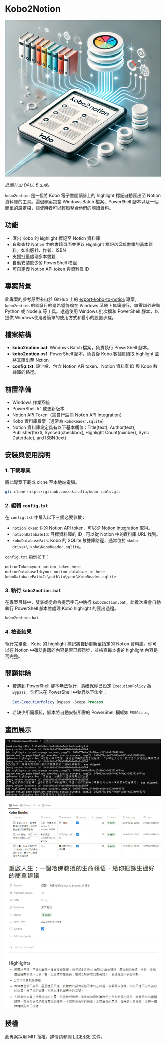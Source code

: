 # Kobo2Notion

![kobo2notion](./blob/kobo2notion-logo.png)

*此圖片由 DALL·E 生成。*

`kobo2notion` 是一個將 Kobo 電子書閱讀器上的 highlight 標記自動匯出至 Notion 資料庫的工具。這個專案包含 Windows Batch 檔案、PowerShell 腳本以及一個簡單的設定檔，讓使用者可以輕鬆整合他們的閱讀資料。

## 功能

- 匯出 Kobo 的 highlight 標記至 Notion 資料庫
- 自動查找 Notion 中的書籍頁面並更新 Highlight 標記內容與書籍的基本資料，如出版社、作者、ISBN
- 支援批量處理多本書籍
- 自動安裝缺少的 PowerShell 模組
- 可自定義 Notion API token 與資料庫 ID

## 專案背景

此專案的參考原型來自於 GitHub 上的 [export-kobo-to-notion](https://github.com/juliariec/export-kobo-to-notion) 專案。`kobo2notion` 的開發目的是希望能夠在 Windows 系統上無痛運行，無需額外安裝 Python 或 Node.js 等工具。透過使用 Windows 批次檔和 PowerShell 腳本，以提供 Windows使用者簡單的使用方式和最小的設置步驟。

## 檔案結構

- **kobo2notion.bat**: Windows Batch 檔案，負責執行 PowerShell 腳本。
- **kobo2notion.ps1**: PowerShell 腳本，負責從 Kobo 數據庫讀取 highlight 並將其匯出至 Notion。
- **config.txt**: 設定檔，包含 Notion API token、Notion 資料庫 ID 與 Kobo 數據庫的路徑。

## 前置準備

- Windows 作業系統
- PowerShell 5.1 或更新版本
- Notion API Token（需自行註冊 Notion API Integration）
- Kobo 資料庫檔案（通常為 `KoboReader.sqlite`）
- Notion 資料庫設定具有以下基本欄位：Title(text), Author(text), Publisher(text), Synced(checkbox), Highlight Count(number), Sync Date(date), and ISBN(text)

## 安裝與使用說明

### 1. 下載專案

將此專案下載或 clone 至本地端電腦。

```bash
git clone https://github.com/akiraliu/kobo-tools.git
```

### 2. 編輯 `config.txt`

在 `config.txt` 中填入以下三個必要參數：

- `notionToken`: 你的 Notion API token，可以從 [Notion Integration](https://www.notion.so/my-integrations) 取得。
- `notionDatabaseId`: 目標資料庫的 ID，可以從 Notion 中的資料庫 URL 找到。
- `koboDatabasePath`: Kobo 的 SQLite 數據庫路徑，通常位於 `<kobo-drive>\.kobo\KoboReader.sqlite`。

`config.txt` 範例如下：

```
notionToken=your_notion_token_here
notionDatabaseId=your_notion_database_id_here
koboDatabasePath=C:\path\to\your\KoboReader.sqlite
```

### 3. 執行 `kobo2notion.bat`

在專案目錄中，雙擊或從命令提示字元中執行 `kobo2notion.bat`。此批次檔會自動執行 PowerShell 腳本並處理 Kobo highlight 的匯出過程。

```bash
kobo2notion.bat
```

### 4. 檢查結果

執行完畢後，Kobo 的 highlight 標記將自動更新至指定的 Notion 資料庫。你可以在 Notion 中確認書籍的內容是否已經同步，並檢查每本書的 highlight 內容是否完整。

## 問題排除

- 若遇到 PowerShell 腳本無法執行，請確保你已設定 `ExecutionPolicy` 為 `Bypass`，你可以在 PowerShell 中執行以下命令：
  
  ```powershell
  Set-ExecutionPolicy Bypass -Scope Process
  ```

- 若缺少所需模組，腳本將自動安裝所需的 PowerShell 模組如 `PSSQLite`。

## 畫面展示

![kobo2notion-demo-cmd](./blob/kobo2notion-demo-cmd.png)

![kobo2notion-demo-notion](./blob/kobo2notion-demo-notion.png)

![kobo2notion-demo-notion-highlight](./blob/kobo2notion-demo-notion-highlight.png)

## 授權

此專案採用 MIT 授權。詳情請參閱 [LICENSE](./LICENSE) 文件。
